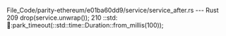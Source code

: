 File_Code/parity-ethereum/e01ba60dd9/service/service_after.rs --- Rust
                                                                                                                                                           209                 drop(service.unwrap());
                                                                                                                                                           210                 ::std::thread::park_timeout(::std::time::Duration::from_millis(100));

